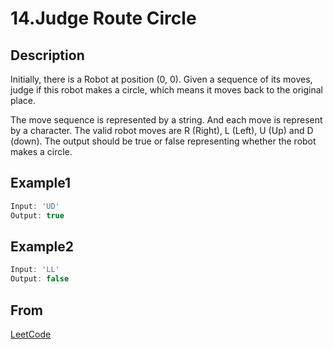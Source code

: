# 14.Judge Route Circle

## Description

Initially, there is a Robot at position (0, 0). Given a sequence of its moves, judge if this robot makes a circle, which means it moves back to the original place.

The move sequence is represented by a string. And each move is represent by a character. The valid robot moves are R (Right), L (Left), U (Up) and D (down). The output should be true or false representing whether the robot makes a circle.

## Example1

```javascript
Input: 'UD'
Output: true
```

## Example2

```javascript
Input: 'LL'
Output: false
```

## From

[LeetCode](https://leetcode.com/problems/judge-route-circle/)
